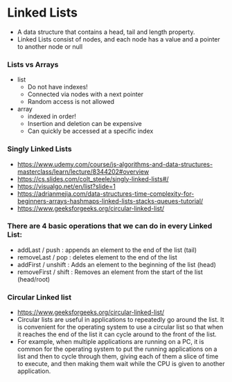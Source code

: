 # Linked Lists
- A data structure that contains a head, tail and length property.
- Linked Lists consist of nodes, and each node has a value and a pointer to another node or null

### Lists vs Arrays
- list
    - Do not have indexes!
    - Connected via nodes with a next pointer
    - Random access is not allowed
- array
    - indexed in order!
    - Insertion and deletion can be expensive
    - Can quickly be accessed at a specific index

### Singly Linked Lists
- https://www.udemy.com/course/js-algorithms-and-data-structures-masterclass/learn/lecture/8344202#overview
- https://cs.slides.com/colt_steele/singly-linked-lists#/
- https://visualgo.net/en/list?slide=1
- https://adrianmejia.com/data-structures-time-complexity-for-beginners-arrays-hashmaps-linked-lists-stacks-queues-tutorial/
- https://www.geeksforgeeks.org/circular-linked-list/

### There are 4 basic operations that we can do in every Linked List:

- addLast / push : appends an element to the end of the list (tail)
- removeLast / pop : deletes element to the end of the list
- addFirst / unshift : Adds an element to the beginning of the list (head)
- removeFirst / shift : Removes an element from the start of the list (head/root)

### Circular Linked list
- https://www.geeksforgeeks.org/circular-linked-list/
- Circular lists are useful in applications to repeatedly go around the list.  It is convenient for the operating system to use a circular list so that when it reaches the end of the list it can cycle around to the front of the list.
- For example, when multiple applications are running on a PC, it is common for the operating system to put the running applications on a list and then to cycle through them, giving each of them a slice of time to execute, and then making them wait while the CPU is given to another application.